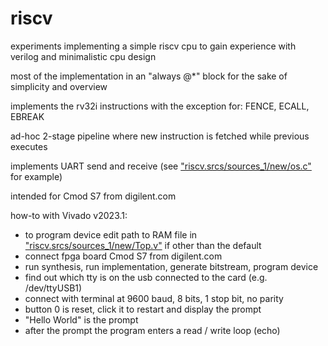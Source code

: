 # riscv
experiments implementing a simple riscv cpu to gain experience with verilog and minimalistic cpu design

most of the implementation in an "always @*" block for the sake of simplicity and overview

implements the rv32i instructions with the exception for: FENCE, ECALL, EBREAK

ad-hoc 2-stage pipeline where new instruction is fetched while previous executes

implements UART send and receive (see ["riscv.srcs/sources_1/new/os.c"](https://github.com/calint/riscv/blob/main/riscv.srcs/sources_1/new/os.c) for example)

intended for Cmod S7 from digilent.com


how-to with Vivado v2023.1:
* to program device edit path to RAM file in ["riscv.srcs/sources_1/new/Top.v"](https://github.com/calint/riscv/blob/main/riscv.srcs/sources_1/new/Top.v) if other than the default
* connect fpga board Cmod S7 from digilent.com
* run synthesis, run implementation, generate bitstream, program device
* find out which tty is on the usb connected to the card (e.g. /dev/ttyUSB1)
* connect with terminal at 9600 baud, 8 bits, 1 stop bit, no parity 
* button 0 is reset, click it to restart and display the prompt
* "Hello World" is the prompt
* after the prompt the program enters a read / write loop (echo)